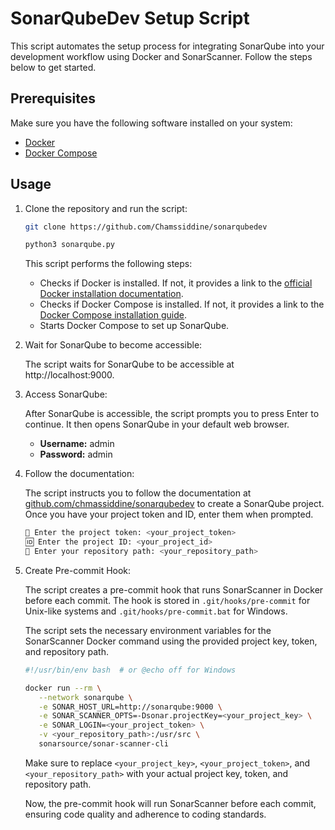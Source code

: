 # SonarQubeDev Setup Script

This script automates the setup process for integrating SonarQube into your development workflow using Docker and SonarScanner. Follow the steps below to get started.

## Prerequisites

Make sure you have the following software installed on your system:

- [Docker](https://docs.docker.com/engine/install/)
- [Docker Compose](https://docs.docker.com/compose/install/)

## Usage

1. Clone the repository and run the script:

    ```bash
    git clone https://github.com/Chamssiddine/sonarqubedev
    ```

    ```bash
    python3 sonarqube.py
    ```

   This script performs the following steps:

   - Checks if Docker is installed. If not, it provides a link to the [official Docker installation documentation](https://docs.docker.com/engine/install/).
   - Checks if Docker Compose is installed. If not, it provides a link to the [Docker Compose installation guide](https://docs.docker.com/compose/install/).
   - Starts Docker Compose to set up SonarQube.

2. Wait for SonarQube to become accessible:

   The script waits for SonarQube to be accessible at http://localhost:9000.

3. Access SonarQube:

   After SonarQube is accessible, the script prompts you to press Enter to continue. It then opens SonarQube in your default web browser.

   - **Username:** admin
   - **Password:** admin

4. Follow the documentation:

   The script instructs you to follow the documentation at [github.com/chmassiddine/sonarqubedev](https://github.com/chmassiddine/sonarqubedev) to create a SonarQube project. Once you have your project token and ID, enter them when prompted.

   ```bash
   🔑 Enter the project token: <your_project_token>
   🆔 Enter the project ID: <your_project_id>
   📁 Enter your repository path: <your_repository_path>
   ```

5. Create Pre-commit Hook:

   The script creates a pre-commit hook that runs SonarScanner in Docker before each commit. The hook is stored in `.git/hooks/pre-commit` for Unix-like systems and `.git/hooks/pre-commit.bat` for Windows.

   The script sets the necessary environment variables for the SonarScanner Docker command using the provided project key, token, and repository path.

   ```bash
   #!/usr/bin/env bash  # or @echo off for Windows
   
   docker run --rm \
      --network sonarqube \
      -e SONAR_HOST_URL=http://sonarqube:9000 \
      -e SONAR_SCANNER_OPTS=-Dsonar.projectKey=<your_project_key> \
      -e SONAR_LOGIN=<your_project_token> \
      -v <your_repository_path>:/usr/src \
      sonarsource/sonar-scanner-cli
   ```

   Make sure to replace `<your_project_key>`, `<your_project_token>`, and `<your_repository_path>` with your actual project key, token, and repository path.

   Now, the pre-commit hook will run SonarScanner before each commit, ensuring code quality and adherence to coding standards.